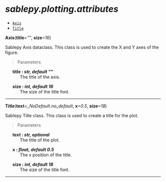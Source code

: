 # _sablepy.plotting.attributes_

- [`Axis`](#Axis)
- [`Title`](#title)

<strong id='Axis'>Axis</strong>(<b>title</b><i>=""</i>, <b>size</b><i>=16</i>)

Sablepy Axis dataclass. This class is used to create the X and Y axes of the figure.

> Parameters

<ul style='list-style: none'>
	<li id='Axis-title'>
		<b>title : <i>str, default ""</i></b>
		<ul style='list-style: none'>
			<li id='Axis-title-description'>The title of the axis.</li>
		</ul>
	</li>
</ul>
<ul style='list-style: none'>
	<li id='Axis-size'>
		<b>size : <i>int, default 16</i></b>
		<ul style='list-style: none'>
			<li id='Axis-size-description'>The size of the title font.</li>
		</ul>
	</li>
</ul>

<hr>

<strong id='Title'>Title</strong>(<b>text</b><i>=\_NoDefault.no_default</i>, <b>x</b><i>=0.5</i>, <b>size</b><i>=18</i>)

Sablepy Title class. This class is used to create a title for the plot.

> Parameters

<ul style='list-style: none'>
	<li id='Title-text'>
		<b>text : <i>str, optional</i></b>
		<ul style='list-style: none'>
			<li id='Title-text-description'>The title of the plot.</li>
		</ul>
	</li>
</ul>
<ul style='list-style: none'>
	<li id='Title-x'>
		<b>x : <i>float, default 0.5</i></b>
		<ul style='list-style: none'>
			<li id='Title-x-description'>The x position of the title.</li>
		</ul>
	</li>
</ul>
<ul style='list-style: none'>
	<li id='Title-size'>
		<b>size : <i>int, default 18</i></b>
		<ul style='list-style: none'>
			<li id='Title-size-description'>The size of the title font.</li>
		</ul>
	</li>
</ul>

<hr>
